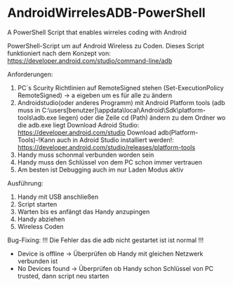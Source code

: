# AndroidWirrelesADB-PowerShell
A PowerShell Script that enables wirreles coding with Android

PowerShell-Script um auf Android Wireless zu Coden.
Dieses Script funktioniert nach dem Konzept von: https://developer.android.com/studio/command-line/adb

Anforderungen:
1. PC´s Scurity Richtlinien auf RemoteSigned stehen 
  (Set-ExecutionPolicy RemoteSigned) -> a eigeben um es für alle zu ändern
2. Androidstudio(oder anderes Programm) mit Android Platform tools (adb muss in C:\users\[benutzer]\appdata\local\Android\Sdk\platform-tools\adb.exe liegen)
  oder die Zeile cd (Path) ändern zu dem Ordner wo die adb.exe liegt
  Download Adroid Studio: https://developer.android.com/studio
  Download adb(Platform-Tools)-!Kann auch in Adroid Studio installiert werden!: https://developer.android.com/studio/releases/platform-tools
3. Handy muss schonmal verbunden worden sein
4. Handy muss den Schlüssel von dem PC schon immer vertrauen
5. Am besten ist Debugging auch im nur Laden Modus aktiv

Ausführung:
1. Handy mit USB anschließen
2. Script starten
3. Warten bis es anfängt das Handy anzupingen
4. Handy abziehen
5. Wireless Coden

Bug-Fixing:
!!! Die Fehler das die adb nicht gestartet ist ist normal !!!
- Device is offline -> Überprüfen ob Handy mit gleichen Netzwerk verbunden ist
- No Devices found -> Überprüfen ob Handy schon Schlüssel von PC trusted, dann script neu starten
